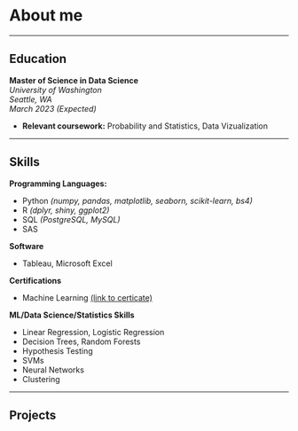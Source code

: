 # About me
* * *
## Education
**Master of Science in Data Science**  
_University of Washington_  
_Seattle, WA_  
_March 2023 (Expected)_
- **Relevant coursework:** Probability and Statistics, Data Vizualization

* * *

## Skills
**Programming Languages:**
- Python _(numpy, pandas, matplotlib, seaborn, scikit-learn, bs4)_
- R _(dplyr, shiny, ggplot2)_
- SQL _(PostgreSQL, MySQL)_
- SAS

**Software**
- Tableau, Microsoft Excel  

**Certifications**
- Machine Learning [(link to certicate)](https://www.coursera.org/account/accomplishments/certificate/L9FVQLE5ZVC7)  

**ML/Data Science/Statistics Skills**
- Linear Regression, Logistic Regression
- Decision Trees, Random Forests
- Hypothesis Testing
- SVMs
- Neural Networks
- Clustering

* * *

## Projects
